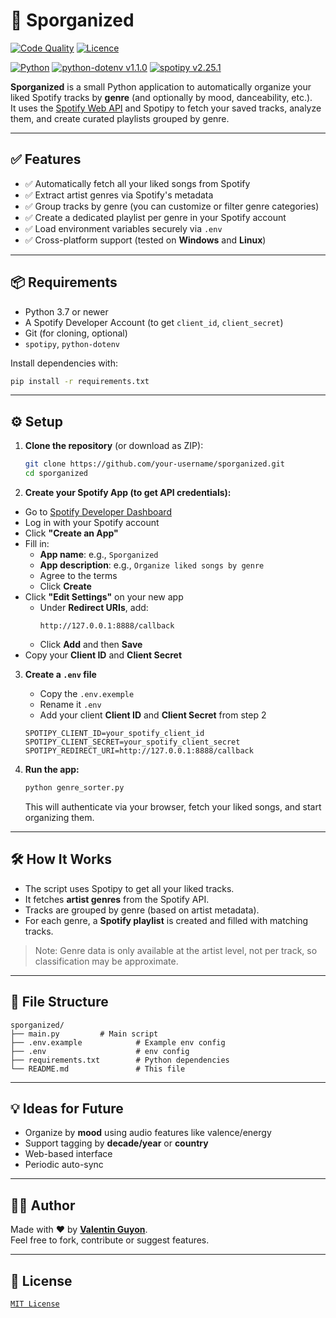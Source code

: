 # 🎵 Sporganized

<a href="https://github.com/V2i/Sporganized/actions/workflows/pylint.yml" target="_blank"><img src="https://github.com/V2i/Sporganized/actions/workflows/pylint.yml/badge.svg" alt="Code Quality" /></a>
<a href="https://github.com/V2i/Sporganized/blob/main/LICENSE" target="_blank"><img src="https://img.shields.io/badge/Licence-Apache_2.0-blue.svg" alt="Licence" /></a>

<a href="https://www.python.org/doc" target="_blank"><img src="https://img.shields.io/badge/Python-3.13-ffd343?logo=python" alt="Python" /></a>
<a href="https://pypi.org/project/python-dotenv" target="_blank"><img src="https://img.shields.io/badge/python--dotenv-1.1.0-ffd343?logo=pypi" alt="python-dotenv v1.1.0" /></a>
<a href="https://pypi.org/project/spotipy" target="_blank"><img src="https://img.shields.io/badge/spotipy-2.25.1-ffd343?logo=pypi" alt="spotipy v2.25.1" /></a>

**Sporganized** is a small Python application to automatically organize your liked Spotify tracks by **genre** (and optionally by mood, danceability, etc.).  
It uses the [Spotify Web API](https://developer.spotify.com/documentation/web-api/) and Spotipy to fetch your saved tracks, analyze them, and create curated playlists grouped by genre.

---

## ✅ Features

- ✅ Automatically fetch all your liked songs from Spotify  
- ✅ Extract artist genres via Spotify's metadata  
- ✅ Group tracks by genre (you can customize or filter genre categories)  
- ✅ Create a dedicated playlist per genre in your Spotify account  
- ✅ Load environment variables securely via `.env`  
- ✅ Cross-platform support (tested on **Windows** and **Linux**)

---

## 📦 Requirements

- Python 3.7 or newer  
- A Spotify Developer Account (to get `client_id`, `client_secret`)  
- Git (for cloning, optional)  
- `spotipy`, `python-dotenv`

Install dependencies with:

```bash
pip install -r requirements.txt
```

---

## ⚙️ Setup

1. **Clone the repository** (or download as ZIP):

   ```bash
   git clone https://github.com/your-username/sporganized.git
   cd sporganized
   ```

2.  **Create your Spotify App (to get API credentials):**

   - Go to [Spotify Developer Dashboard](https://developer.spotify.com/dashboard/)
   - Log in with your Spotify account
   - Click **"Create an App"**
   - Fill in:
     - **App name**: e.g., `Sporganized`
     - **App description**: e.g., `Organize liked songs by genre`
     - Agree to the terms
     - Click **Create**
   - Click **"Edit Settings"** on your new app
     - Under **Redirect URIs**, add:
       ```
       http://127.0.0.1:8888/callback
       ```
     - Click **Add** and then **Save**
   - Copy your **Client ID** and **Client Secret**

3. **Create a `.env` file**

    - Copy the `.env.exemple`
    - Rename it `.env`
    - Add your client **Client ID** and **Client Secret** from step 2

   ```
   SPOTIPY_CLIENT_ID=your_spotify_client_id
   SPOTIPY_CLIENT_SECRET=your_spotify_client_secret
   SPOTIPY_REDIRECT_URI=http://127.0.0.1:8888/callback
   ```

4. **Run the app:**

   ```bash
   python genre_sorter.py
   ```

   This will authenticate via your browser, fetch your liked songs, and start organizing them.

---

## 🛠️ How It Works

- The script uses Spotipy to get all your liked tracks.
- It fetches **artist genres** from the Spotify API.
- Tracks are grouped by genre (based on artist metadata).
- For each genre, a **Spotify playlist** is created and filled with matching tracks.

> Note: Genre data is only available at the artist level, not per track, so classification may be approximate.

---

## 📁 File Structure

```
sporganized/
├── main.py         # Main script
├── .env.example            # Example env config
├── .env                    # env config
├── requirements.txt        # Python dependencies
└── README.md               # This file
```

---

## 💡 Ideas for Future

- Organize by **mood** using audio features like valence/energy
- Support tagging by **decade/year** or **country**
- Web-based interface
- Periodic auto-sync

---

## 🧑‍💻 Author

Made with ❤️ by <a href="https://www.linkedin.com/in/valentin-guyon" target="_blank">**Valentin Guyon**</a>.  
Feel free to fork, contribute or suggest features.

---

## 📜 License

<a href="./LICENSE" target="_blank">`MIT License`</a>
